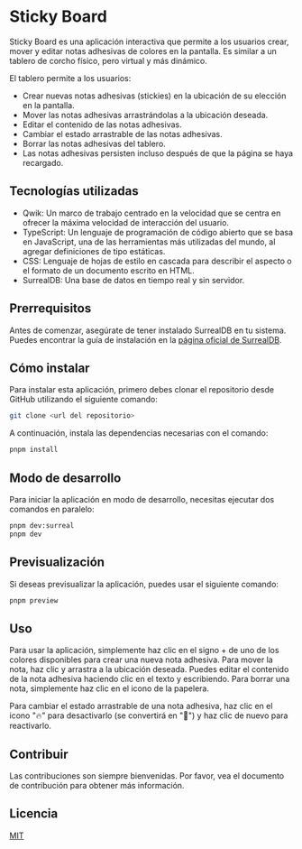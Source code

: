 # Sticky Board

Sticky Board es una aplicación interactiva que permite a los usuarios crear, mover y editar notas adhesivas de colores en la pantalla. Es similar a un tablero de corcho físico, pero virtual y más dinámico.

El tablero permite a los usuarios:

- Crear nuevas notas adhesivas (stickies) en la ubicación de su elección en la pantalla.
- Mover las notas adhesivas arrastrándolas a la ubicación deseada.
- Editar el contenido de las notas adhesivas.
- Cambiar el estado arrastrable de las notas adhesivas.
- Borrar las notas adhesivas del tablero.
- Las notas adhesivas persisten incluso después de que la página se haya recargado.

## Tecnologías utilizadas

- Qwik: Un marco de trabajo centrado en la velocidad que se centra en ofrecer la máxima velocidad de interacción del usuario.
- TypeScript: Un lenguaje de programación de código abierto que se basa en JavaScript, una de las herramientas más utilizadas del mundo, al agregar definiciones de tipo estáticas.
- CSS: Lenguaje de hojas de estilo en cascada para describir el aspecto o el formato de un documento escrito en HTML.
- SurrealDB: Una base de datos en tiempo real y sin servidor.

## Prerrequisitos

Antes de comenzar, asegúrate de tener instalado SurrealDB en tu sistema. Puedes encontrar la guía de instalación en la [página oficial de SurrealDB](https://surrealdb.com).

## Cómo instalar

Para instalar esta aplicación, primero debes clonar el repositorio desde GitHub utilizando el siguiente comando:

```bash
git clone <url del repositorio>
```

A continuación, instala las dependencias necesarias con el comando:

```bash
pnpm install
```

## Modo de desarrollo

Para iniciar la aplicación en modo de desarrollo, necesitas ejecutar dos comandos en paralelo:

```bash
pnpm dev:surreal
pnpm dev
```

## Previsualización

Si deseas previsualizar la aplicación, puedes usar el siguiente comando:

```bash
pnpm preview
```

## Uso

Para usar la aplicación, simplemente haz clic en el signo + de uno de los colores disponibles para crear una nueva nota adhesiva. Para mover la nota, haz clic y arrastra a la ubicación deseada. Puedes editar el contenido de la nota adhesiva haciendo clic en el texto y escribiendo. Para borrar una nota, simplemente haz clic en el icono de la papelera.

Para cambiar el estado arrastrable de una nota adhesiva, haz clic en el icono "🔥" para desactivarlo (se convertirá en "📛") y haz clic de nuevo para reactivarlo.

## Contribuir

Las contribuciones son siempre bienvenidas. Por favor, vea el documento de contribución para obtener más información.

## Licencia

[MIT](https://choosealicense.com/licenses/mit/)